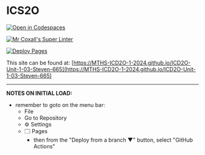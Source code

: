 # ICS2O

[![Open in Codespaces](https://classroom.github.com/assets/launch-codespace-2972f46106e565e64193e422d61a12cf1da4916b45550586e14ef0a7c637dd04.svg)](https://classroom.github.com/open-in-codespaces?assignment_repo_id=18213402)

[![Mr Coxall's Super Linter](https://github.com/MTHS-ICD2O-1-2024/ICD2O-Unit-1-03-Steven-665/workflows/Mr%20Coxall's%20Super%20Linter/badge.svg)](https://github.com/MTHS-ICD2O-1-2024/ICD2O-Unit-1-03-Steven-665/actions)

[![Deploy Pages](https://github.com/MTHS-ICD2O-1-2024/ICD2O-Unit-1-03-Steven-665/workflows/Deploy%20Pages/badge.svg)](https://github.com/MTHS-ICD2O-1-2024/ICD2O-Unit-1-03-Steven-665/actions)

This site can be found at: [https://MTHS-ICD2O-1-2024.github.io/ICD2O-Unit-1-03-Steven-665](https://MTHS-ICD2O-1-2024.github.io/ICD2O-Unit-1-03-Steven-665)

---

**NOTES ON INITIAL LOAD:**
- remember to goto on the menu bar:
  - File
  - Go to Repository
  - ⚙ Settings
  - 🗔 Pages
    - then from the "Deploy from a branch ▼" button, select "GitHub Actions"
